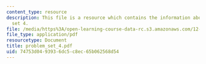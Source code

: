 ```yaml
---
content_type: resource
description: This file is a resource which contains the information about problem
  set 4.
file: /media/https%3A/open-learning-course-data-rc.s3.amazonaws.com/12-510-introduction-to-seismology-spring-2010/74753d0493936dc5c8ec65b062568d54_problem_set_4.pdf
file_type: application/pdf
resourcetype: Document
title: problem_set_4.pdf
uid: 74753d04-9393-6dc5-c8ec-65b062568d54
---
```

